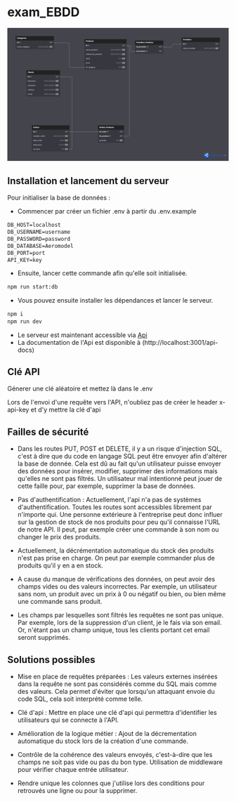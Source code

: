 # exam_EBDD

![alt text](./db/EBDD_schema.png)

## Installation et lancement du serveur

Pour initialiser la base de données :
- Commencer par créer un fichier .env à partir du .env.example

```
DB_HOST=localhost
DB_USERNAME=username
DB_PASSWORD=password
DB_DATABASE=Aeromodel
DB_PORT=port
API_KEY=key
```
- Ensuite, lancer cette commande afin qu'elle soit initialisée.
```bash
npm run start:db
```

- Vous pouvez ensuite installer les dépendances et lancer le serveur.

```bash
npm i 
npm run dev
```
- Le serveur est maintenant accessible via [Api](http://localhost:3001/)
- La documentation de l'Api est disponible à (http://localhost:3001/api-docs)

## Clé API

Génerer une clé aléatoire et mettez là dans le .env 

Lors de l'envoi d'une requête vers l'API, n'oubliez pas de créer le header x-api-key et d'y mettre la clé d'api 

## Failles de sécurité
- Dans les routes PUT, POST et DELETE, il y a un risque d'injection SQL, c'est à dire que du code en langage SQL peut être envoyer afin d'altérer la base de donnée. Cela est dû au fait qu'un utilisateur puisse envoyer des données pour insérer, modifier, supprimer des informations mais qu'elles ne sont pas filtrés. Un utilisateur mal intentionné peut jouer de cette faille pour, par exemple, supprimer la base de données.

- Pas d'authentification : Actuellement, l'api n'a pas de systèmes d'authentification. Toutes les routes sont accessibles librement par n'importe qui. Une personne extérieure à l'entreprise peut donc influer sur la gestion de stock de nos produits pour peu qu'il connaisse l'URL de notre API. Il peut, par exemple créer une commande à son nom ou changer le prix des produits.

- Actuellement, la décrémentation automatique du stock des produits n'est pas prise en charge. On peut par exemple commander plus de produits qu'il y en a en stock. 

- A cause du manque de vérifications des données, on peut avoir des champs vides ou des valeurs incorrectes. Par exemple, un utilisateur sans nom, un produit avec un prix à 0 ou négatif ou bien, ou bien même une commande sans produit.

- Les champs par lesquelles sont filtrés les requêtes ne sont pas unique. Par exemple, lors de la suppression d'un client, je le fais via son email. Or, n'étant pas un champ unique, tous les clients portant cet email seront supprimés. 

##  Solutions possibles  
- Mise en place de requêtes préparées : Les valeurs externes insérées dans la requête ne sont pas considérés comme du SQL mais comme des valeurs. Cela permet d'éviter que lorsqu'un attaquant envoie du code SQL, cela soit interprété comme telle.

- Clé d'api : Mettre en place une clé d'api qui permettra d'identifier les utilisateurs qui se connecte à l'API.

- Amélioration de la logique métier : Ajout de la décrementation automatique du stock lors de la création d'une commande.

- Contrôle de la cohérence des valeurs envoyés, c'est-à-dire que les champs ne soit pas vide ou pas du bon type. Utilisation de middleware pour vérifier chaque entrée utilisateur.

- Rendre  unique les colonnes que j'utilise lors des conditions pour retrouvés une ligne ou pour la supprimer.
